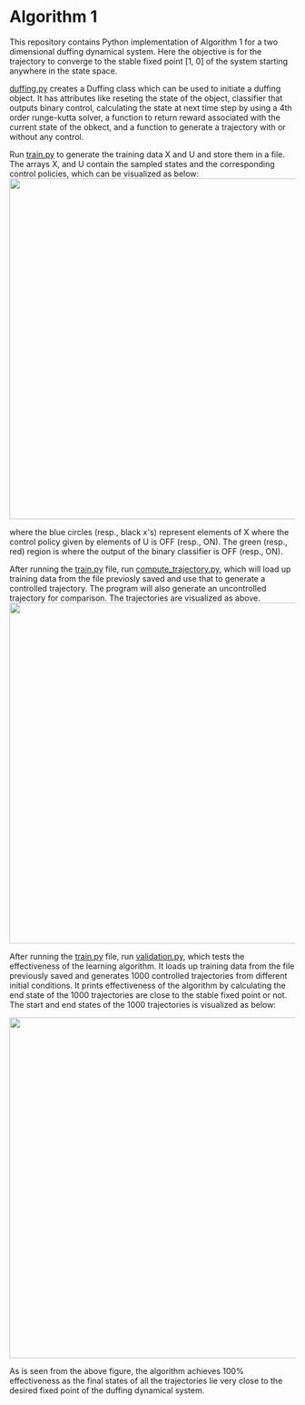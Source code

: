 # Algorithm 1
This repository contains Python implementation of Algorithm 1 for a two dimensional duffing dynamical system. Here the objective is for the trajectory to converge to the stable fixed point [1, 0] of the system starting anywhere in the state space.

[duffing.py](https://github.com/bharatmonga/Supervised-learning-algorithms/blob/master/Algorithm1/duffing.py) creates a Duffing class which can be used to initiate a duffing object. It has attributes like reseting the state of the object, classifier that outputs binary control, calculating the state at next time step by using a 4th order runge-kutta solver, a function to return reward associated with the current state of the obkect, and a function to generate a trajectory with or without any control.

Run [train.py](https://github.com/bharatmonga/Supervised-learning-algorithms/blob/master/Algorithm1/train.py) to generate the training data X and U and store them in a file. The arrays X, and U contain the sampled states and the corresponding control policies, which can be visualized as below: <img src="https://github.com/bharatmonga/Supervised-learning-algorithms/blob/master/Algorithm1/Algorithm1_training_data_visualization.png" width="600">

where the blue circles (resp., black x's) represent elements of X where the control policy given by elements of U is OFF (resp., ON). The green (resp., red) region is where the output of the binary classifier is OFF (resp., ON).

After running the [train.py](https://github.com/bharatmonga/Supervised-learning-algorithms/blob/master/Algorithm1/train.py) file, run [compute_trajectory.py](https://github.com/bharatmonga/Supervised-learning-algorithms/blob/master/Algorithm1/compute_trajectory.py), which will load up training data from the file previosly saved and use that to generate a controlled trajectory. The program will also generate an uncontrolled trajectory for comparison. The trajectories are visualized as above.
<img src="https://github.com/bharatmonga/Supervised-learning-algorithms/blob/master/Algorithm1/duffing_trajectory.png" width="600">

After running the [train.py](https://github.com/bharatmonga/Supervised-learning-algorithms/blob/master/Algorithm1/train.py) file, run [validation.py](https://github.com/bharatmonga/Supervised-learning-algorithms/blob/master/Algorithm1/validation.py), which tests the effectiveness of the learning algorithm. It loads up training data from the file previously saved and generates 1000 controlled trajectories from different initial conditions. It prints effectiveness of the algorithm by calculating the end state of the 1000 trajectories are close to the stable fixed point or not. The start and end states of the 1000 trajectories is visualized as below:

<img src="https://github.com/bharatmonga/Supervised-learning-algorithms/blob/master/Algorithm1/learning_algorithm1_efficiency.png" width="600">

As is seen from the above figure, the algorithm achieves 100% effectiveness as the final states of all the trajectories lie very close to the desired fixed point of the duffing dynamical system.
